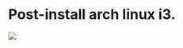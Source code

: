 # Post-install arch linux i3.
<p align="left"><img src="https://notabug.org/kleidione/openbox/raw/master/Logo.png"</p>
